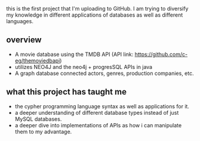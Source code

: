 this is the first project that I'm uploading to GitHub. I am trying to diversify my knowledge in different applications of databases
as well as different languages.

## overview
- A movie database using the TMDB API (API link: https://github.com/c-eg/themoviedbapi)
- utilizes NEO4J and the neo4j + progresSQL APIs in java
- A graph database connected actors, genres, production companies, etc.

## what this project has taught me
- the cypher programming language syntax as well as applications for it.
- a deeper understanding of different database types instead of just MySQL databases.
- a deeper dive into implementations of APIs as how i can manipulate them to my advantage.
